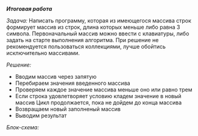 _**Итоговая работа**_

*Задача:* Написать программу, которая из имеющегося массива строк формирует массив из строк, длина которых меньше либо равна 3 символа. Первоначальный массив можно ввести с клавиатуры, либо задать на старте выполнения алгоритма. При решение не рекомендуется пользоваться коллекциями, лучше обойтись исключительно массивами.

*Решение:* 
* Вводим массив через запятую
* Перебираем значения введенного массива
* Проверяем каждое значение массива меньше оно или равно трем
* Если строка удовлетворяет условию кладем значение в новый массив
Цикл продолжается, пока не дойдем до конца массива
* Возвращаем новый заполненый массив
* Выводим результат

*Блок-схема:*

